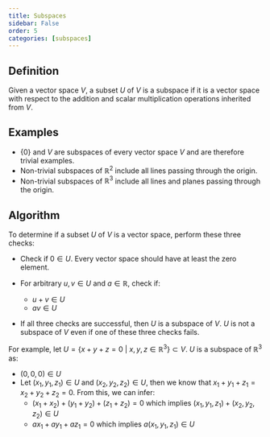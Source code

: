 ```yaml
---
title: Subspaces
sidebar: False
order: 5
categories: [subspaces]
---
```



## Definition

Given a vector space $V$, a subset $U$ of $V$ is a subspace if it is a vector space with respect to the addition and scalar multiplication operations inherited from $V$.



## Examples

- $\{0\}$ and $V$ are subspaces of every vector space $V$ and are therefore trivial examples.
- Non-trivial subspaces of $\mathbb{R}^{2}$ include all lines passing through the origin.
- Non-trivial subspaces of $\mathbb{R}^{3}$ include all lines and planes passing through the origin.



## Algorithm

To determine if a subset $U$ of $V$ is a vector space, perform these three checks:

- Check if $0 \in U$. Every vector space should have at least the zero element.
- For arbitrary $u, v \in U$ and $a \in \mathbb{R}$, check if:
  - $u + v \in U$
  - $av \in U$

- If all three checks are successful, then $U$ is a subspace of $V$. $U$ is not a subspace of $V$ even if one of these three checks fails.



For example, let $U = \{x + y + z = 0\ |\ x, y, z \in \mathbb{R}^3\} \subset V$. $U$ is a subspace of $\mathbb{R}^{3}$ as:

- $(0, 0, 0) \in U$
- Let $(x_1, y_1, z_1) \in U$ and $(x_2, y_2, z_2) \in U$, then we know that $x_1 + y_1 + z_1 = x_2 + y_2 + z_2 = 0$. From this, we can infer:
  - $(x_1 + x_2) + (y_1 + y_2) + (z_1 + z_2) = 0$ which implies $(x_1, y_1, z_1) + (x_2, y_2, z_2) \in U$
  - $ax_1 + ay_1 + az_1 = 0$ which implies $a(x_1, y_1, z_1) \in U$

